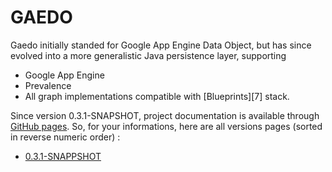 GAEDO
=====

Gaedo initially standed for Google App Engine Data Object, but has since evolved into a more generalistic Java persistence layer, supporting

* Google App Engine
* Prevalence
* All graph implementations compatible with [Blueprints][7] stack.

Since version 0.3.1-SNAPSHOT, project documentation is available through [GitHub pages][1]. So, for your informations, here are all versions pages (sorted in reverse numeric order) : 

* [0.3.1-SNAPPSHOT][2]


  [1]: http://pages.github.com/
  [2]: http://riduidel.github.com/gaedo/site/0.3.1-SNAPSHOT/